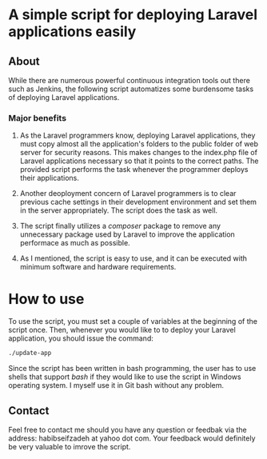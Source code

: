 # A simple script for deploying Laravel applications easily

## About

While there are numerous powerful continuous integration tools out there such as Jenkins, the following script automatizes some burdensome tasks of deploying Laravel applications. 

### Major benefits
1. As the Laravel programmers know, deploying Laravel applications, they must copy almost all the application's folders to the public folder of web server for security reasons. This makes changes to the index.php file of Laravel applications necessary so that it points to the correct paths. The provided script performs the task whenever the programmer deploys their applications.

2. Another deoployment concern of Laravel programmers is to clear previous cache settings in their development environment and set them in the server appropriately. The script does the task as well.

3. The script finally utilizes a *composer* package to remove any unnecessary package used by Laravel to improve the application performace as much as possible.

4. As I mentioned, the script is easy to use, and it can be executed with minimum software and hardware requirements.

# How to use
To use the script, you must set a couple of variables at the beginning of the script once. Then, whenever you would like to to deploy your Laravel application, you should issue the command:

```bash
./update-app
```

Since the script has been written in bash programming, the user has to use shells that support *bash* if they would like to use the script in Windows operating system. I myself use it in Git bash without any problem.

## Contact

Feel free to contact me should you have any question or feedbak via the address: habibseifzadeh at yahoo dot com. Your feedback would definitely be very valuable to imrove the script.
